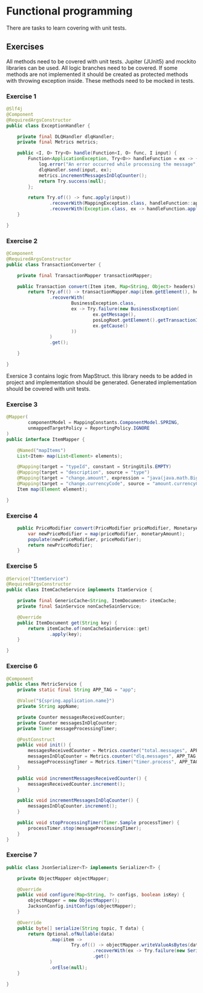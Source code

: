# Functional programming
There are tasks to learn covering with unit tests.

## Exercises

All methods need to be covered with unit tests. Jupiter (JUnit5) and mockito libraries can be used.
All logic branches need to be covered. 
If some methods are not implemented it should be created as protected methods with throwing exception inside. These methods need to be mocked in tests.

### Exercise 1

```java
@Slf4j
@Component
@RequiredArgsConstructor
public class ExceptionHandler {

    private final DLQHandler dlqHandler;
    private final Metrics metrics;

    public <I, O> Try<O> handle(Function<I, O> func, I input) {
        Function<ApplicationException, Try<O>> handleFunction = ex -> {
            log.error("An error occurred while processing the message", ex);
            dlqHandler.send(input, ex);
            metrics.incrementMessagesInDlqCounter();
            return Try.success(null);
        };

        return Try.of(() -> func.apply(input))
                .recoverWith(MappingException.class, handleFunction::apply)
                .recoverWith(Exception.class, ex -> handleFunction.apply(new ApplicationException(ErrorCode.UNKNOWN, ex.getMessage(), ex)));
    }

}
```

### Exercise 2

```java
@Component
@RequiredArgsConstructor
public class TransactionConverter {

    private final TransactionMapper transactionMapper;

    public Transaction convert(Item item, Map<String, Object> headers) {
        return Try.of(() -> transactionMapper.map(item.getElement(), headers))
                .recoverWith(
                        BusinessException.class,
                        ex -> Try.failure(new BusinessException(
                                ex.getMessage(),
                                posLogRoot.getElement().getTransactionId().toString(),
                                ex.getCause()
                        ))
                )
                .get();

    }

}
```

Exersice 3 contains logic from MapStruct. this library needs to be added in project and implementation should be generated.
Generated implementation should be covered with unit tests.

### Exercise 3

```java
@Mapper(
        componentModel = MappingConstants.ComponentModel.SPRING,
        unmappedTargetPolicy = ReportingPolicy.IGNORE
)
public interface ItemMapper {

    @Named("mapItems")
    List<Item> map(List<Element> elements);

    @Mapping(target = "typeId", constant = StringUtils.EMPTY)
    @Mapping(target = "description", source = "type")
    @Mapping(target = "change.amount", expression = "java(java.math.BigDecimal.valueOf(0.0))")
    @Mapping(target = "change.currencyCode", source = "amount.currencyCode")
    Item map(Element element);

}
```

### Exercise 4

```java
    public PriceModifier convert(PriceModifier priceModifier, MonetaryAmount monetaryAmount) {
        var newPriceModifier = map(priceModifier, monetaryAmount);
        populate(newPriceModifier, priceModifier);
        return newPriceModifier;
    }
```

### Exercise 5

```java
@Service("ItemService")
@RequiredArgsConstructor
public class ItemCacheService implements ItamService {

    private final GenericCache<String, ItemDocument> itemCache;
    private final SainService nonCacheSainService;

    @Override
    public ItemDocument get(String key) {
        return itemCache.of(nonCacheSainService::get)
                .apply(key);
    }

}
```

### Exercise 6

```java
@Component
public class MetricService {
    private static final String APP_TAG = "app";

    @Value("${spring.application.name}")
    private String appName;

    private Counter messagesReceivedCounter;
    private Counter messagesInDlqCounter;
    private Timer messageProcessingTimer;

    @PostConstruct
    public void init() {
        messagesReceivedCounter = Metrics.counter("total.messages", APP_TAG, appName);
        messagesInDlqCounter = Metrics.counter("dlq.messages", APP_TAG, appName);
        messageProcessingTimer = Metrics.timer("timer.process", APP_TAG, appName);
    }

    public void incrementMessagesReceivedCounter() {
        messagesReceivedCounter.increment();
    }

    public void incrementMessagesInDlqCounter() {
        messagesInDlqCounter.increment();
    }

    public void stopProcessingTimer(Timer.Sample processTimer) {
        processTimer.stop(messageProcessingTimer);
    }
}
```

### Exercise 7

```java
public class JsonSerializer<T> implements Serializer<T> {

    private ObjectMapper objectMapper;

    @Override
    public void configure(Map<String, ?> configs, boolean isKey) {
        objectMapper = new ObjectMapper();
        JacksonConfig.initConfigs(objectMapper);
    }

    @Override
    public byte[] serialize(String topic, T data) {
        return Optional.ofNullable(data)
                .map(item ->
                        Try.of(() -> objectMapper.writeValueAsBytes(data))
                                .recoverWith(ex -> Try.failure(new SerializingException("Error serializing JSON message", ex)))
                                .get()
                )
                .orElse(null);
    }

}
```

